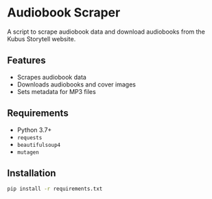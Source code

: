 # Audiobook Scraper

A script to scrape audiobook data and download audiobooks from the Kubus Storytell website.

## Features

- Scrapes audiobook data
- Downloads audiobooks and cover images
- Sets metadata for MP3 files

## Requirements

- Python 3.7+
- `requests`
- `beautifulsoup4`
- `mutagen`

## Installation

```sh
pip install -r requirements.txt
